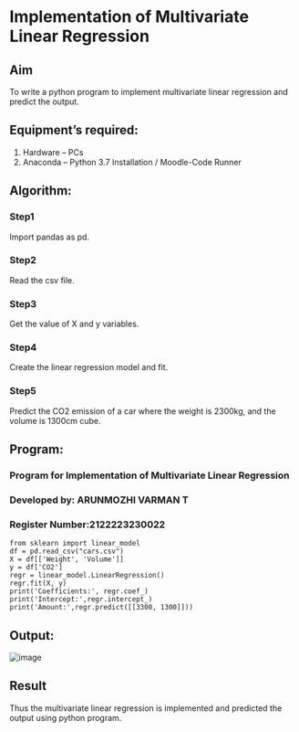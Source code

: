 # Implementation of Multivariate Linear Regression
## Aim
To write a python program to implement multivariate linear regression and predict the output.
## Equipment’s required:
1.	Hardware – PCs
2.	Anaconda – Python 3.7 Installation / Moodle-Code Runner
## Algorithm:

### Step1

Import pandas as pd.
### Step2
Read the csv file.

### Step3
Get the value of X and y variables.

### Step4
Create the linear regression model and fit.

### Step5
Predict the CO2 emission of a car where the weight is 2300kg, and the volume is 1300cm cube.

## Program:
### Program for Implementation of Multivariate Linear Regression
### Developed by: ARUNMOZHI VARMAN T
### Register Number:2122223230022
```
from sklearn import linear_model
df = pd.read_csv("cars.csv")
X = df[['Weight', 'Volume']]
y = df['CO2']
regr = linear_model.LinearRegression()
regr.fit(X, y)
print('Coefficients:', regr.coef_)
print('Intercept:',regr.intercept_)
print('Amount:',regr.predict([[3300, 1300]]))
```
## Output:
![image](https://github.com/ArunmozhiVarmanT/Multivariate-Linear-Regression/assets/144870523/56946056-a1fe-4884-91f1-7d53109b6071)

## Result
Thus the multivariate linear regression is implemented and predicted the output using python program.
